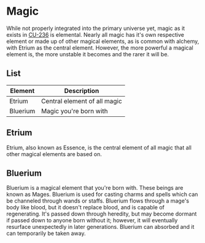 # Magic

While not properly integrated into the primary universe yet, magic as it exists in [CU-236](./../multiverse/cu236.md) is elemental. Nearly all magic has it's own respective element or made up of other magical elements, as is common with alchemy, with Etrium as the central element. However, the more powerful a magical element is, the more unstable it becomes and the rarer it will be.

## List

| Element  | Description                  |
| -------- | ---------------------------- |
| Etrium   | Central element of all magic |
| Bluerium | Magic you're born with       |

## Etrium

Etrium, also known as Essence, is the central element of all magic that all other magical elements are based on.

## Bluerium

Bluerium is a magical element that you're born with. These beings are known as Mages. Bluerium is used for casting charms and spells which can be channeled through wands or staffs. Bluerium flows through a mage's body like blood, but it doesn't replace blood, and is capable of regenerating. It's passed down through heredity, but may become dormant if passed down to anyone born without it; however, it will eventually resurface unexpectedly in later generations. Bluerium can absorbed and it can temporarily be taken away.
